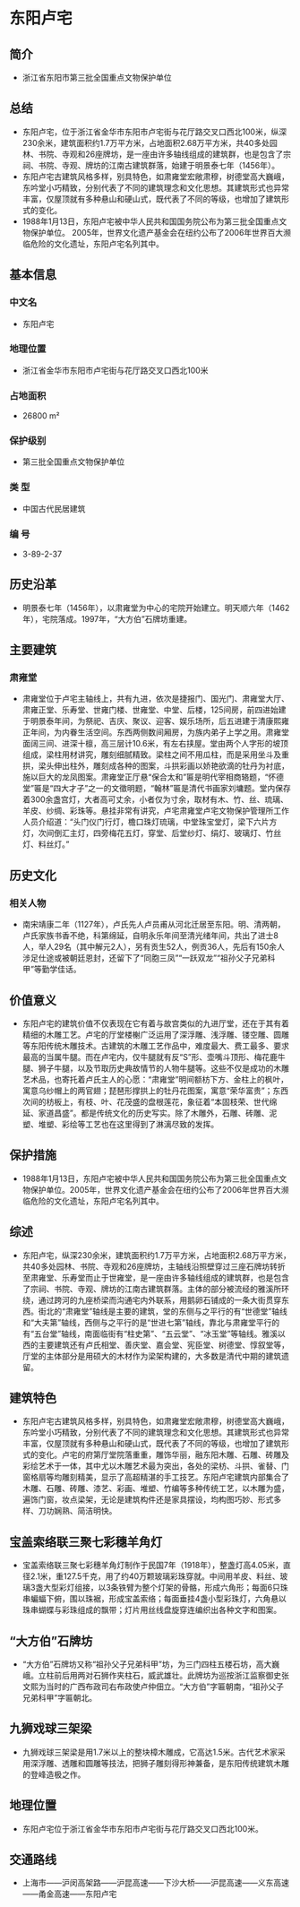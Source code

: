 # 东阳卢宅
## 简介
- 浙江省东阳市第三批全国重点文物保护单位
## 总结
- 东阳卢宅，位于浙江省金华市东阳市卢宅街与花厅路交叉口西北100米，纵深230余米，建筑面积约1.7万平方米，占地面积2.68万平方米，共40多处园林、书院、寺观和26座牌坊，是一座由许多轴线组成的建筑群，也是包含了宗祠、书院、寺观、牌坊的江南古建筑群落，始建于明景泰七年（1456年）。  
- 东阳卢宅古建筑风格多样，别具特色，如肃雍堂宏敞肃穆，树德堂高大巍峨，东吟堂小巧精致，分别代表了不同的建筑理念和文化思想。其建筑形式也异常丰富，仅屋顶就有多种悬山和硬山式，既代表了不同的等级，也增加了建筑形式的变化。 
- 1988年1月13日，东阳卢宅被中华人民共和国国务院公布为第三批全国重点文物保护单位。 2005年，世界文化遗产基金会在纽约公布了2006年世界百大濒临危险的文化遗址，东阳卢宅名列其中。
## 基本信息
### 中文名
- 东阳卢宅
### 地理位置
- 浙江省金华市东阳市卢宅街与花厅路交叉口西北100米
### 占地面积
- 26800 m²
### 保护级别
- 第三批全国重点文物保护单位
### 类    型
- 中国古代民居建筑
### 编    号
- 3-89-2-37
## 历史沿革
- 明景泰七年（1456年），以肃雍堂为中心的宅院开始建立。明天顺六年（1462年），宅院落成。1997年，“大方伯”石牌坊重建。
## 主要建筑
### 肃雍堂
- 肃雍堂位于卢宅主轴线上，共有九进，依次是捷报门、国光门、肃雍堂大厅、肃雍正堂、乐寿堂、世雍门楼、世雍堂、中堂、后楼，125间房，前四进始建于明景泰年间，为祭祀、吉庆、聚议、迎客、娱乐场所，后五进建于清康熙雍正年间，为内眷生活空间。东西两侧数间厢房，为族内弟子上学之用。肃雍堂面阔三间、进深十檩，高三层计10.6米，有左右挟屋。堂由两个人字形的坡顶组成，梁柱用材讲究，雕刻细腻精致。梁柱之间不用瓜柱，而是采用坐斗及重拱，梁头伸出柱外，雕刻成各种的图案，斗拱彩画以娇艳欲滴的牡丹为衬底，施以巨大的龙凤图案。肃雍堂正厅悬“保合太和”匾是明代宰相商辂题，“怀德堂”匾是“四大才子”之一的文徵明题，“翰林”匾是清代书画家刘墉题。堂内保存着300余盏宫灯，大者高可丈余，小者仅为寸余，取材有木、竹、丝、琉璃、羊皮、纱绸、彩珠等。悬挂非常有讲究，卢宅肃雍堂卢宅文物保护管理所工作人员介绍道：“头门仪门行灯，檐口珠灯琉璃，中堂珠宝堂灯，梁下六片方灯，次间倒汇主灯，四旁梅花五灯，穿堂、后堂纱灯、绢灯、玻璃灯、竹丝灯、料丝灯。”
## 历史文化
### 相关人物
- 南宋靖康二年（1127年），卢氏先人卢员甫从河北迁居至东阳。明、清两朝，卢氏家族书香不绝，科第绵延，自明永乐年间至清光绪年间，共出了进士8人，举人29名（其中解元2人），另有贡生52人，例贡36人，先后有150余人涉足仕途或被朝廷恩封，还留下了“同胞三凤”“一跃双龙”“祖孙父子兄弟科甲”等勤学佳话。
## 价值意义
- 东阳卢宅的建筑价值不仅表现在它有着与故宫类似的九进厅堂，还在于其有着精细的木雕工艺。卢宅的厅堂楼榭广泛运用了深浮雕、浅浮雕、镂空雕、圆雕等东阳传统木雕技术。古建筑的木雕工艺作品中，难度最大、费工最多、要求最高的当属牛腿。而在卢宅内，仅牛腿就有反“S”形、壶嘴斗顶形、梅花鹿牛腿、狮子牛腿，以及节取历史典故情节的人物牛腿等。这些不仅是成功的木雕艺术品，也寄托着卢氏主人的心愿：“肃雍堂”明间额枋下方、金柱上的枫叶，寓意乌纱帽上的两官翅；琵琶形撑拱上的牡丹花图案，寓意“荣华富贵”；东西次间的枋板上，有枝、叶、花茂盛的盘根莲花，象征着“本固枝荣、世代绵延、家道昌盛”。都是传统文化的历史写实。除了木雕外，石雕、砖雕、泥塑、堆塑、彩绘等工艺也在这里得到了淋漓尽致的发挥。
## 保护措施
- 1988年1月13日，东阳卢宅被中华人民共和国国务院公布为第三批全国重点文物保护单位。2005年，世界文化遗产基金会在纽约公布了2006年世界百大濒临危险的文化遗址，东阳卢宅名列其中。
## 综述
- 东阳卢宅，纵深230余米，建筑面积约1.7万平方米，占地面积2.68万平方米，共40多处园林、书院、寺观和26座牌坊，主轴线沿照壁穿过三座石牌坊转折至肃雍堂、乐寿堂而止于世雍堂，是一座由许多轴线组成的建筑群，也是包含了宗祠、书院、寺观、牌坊的江南古建筑群落。主体的部分被流经的雅溪所环绕，通过跨河的九座桥梁而沟通宅内外联系，用鹅卵石铺成的一条大街贯穿东西。街北的“肃雍堂”轴线是主要的建筑，堂的东侧与之平行的有“世德堂”轴线和“大夫第”轴线，西侧与之平行的是“世进七第”轴线，靠北与肃雍堂平行的有“五台堂”轴线，南面临街有“柱史第”、“五云堂”、“冰玉堂”等轴线。雅溪以西的主要建筑还有卢氏相堂、善庆堂、嘉会堂、宪臣堂、树德堂、惇叙堂等，厅堂的主体部分是用硕大的木材作为梁架构建的，大多数是清代中期的建筑遗留。
## 建筑特色
- 东阳卢宅古建筑风格多样，别具特色，如肃雍堂宏敞肃穆，树德堂高大巍峨，东吟堂小巧精致，分别代表了不同的建筑理念和文化思想。其建筑形式也异常丰富，仅屋顶就有多种悬山和硬山式，既代表了不同的等级，也增加了建筑形式的变化。卢宅的府第厅堂院落重重，雕饰华丽，融东阳木雕、石雕、砖雕及彩绘艺术于一体，其中尤以木雕艺术最为突出，各处的梁枋、斗拱、雀替、门窗格扇等均雕刻精美，显示了高超精湛的手工技艺。东阳卢宅建筑内部集合了木雕、石雕、砖雕、漆艺、彩画、堆塑、竹编等多种传统工艺，以木雕为盛，遍饰门窗，妆点梁架，无论是建筑构件还是家具摆设，均构图巧妙、形式多样、刀功娴熟、简洁明快。
## 宝盖索络联三聚七彩穗羊角灯
- 宝盖索络联三聚七彩穗羊角灯制作于民国7年（1918年），整盏灯高4.05米，直径2.1米，重127.5千克，用了约40万颗玻璃彩珠穿就。中间用羊皮、料丝、玻璃3盏大型彩灯组接，以3条铁臂为整个灯架的骨骼，形成六角形；每面6只珠串蝙蝠下俯，围以珠裾，形成宝盖索络；每面垂挂4盏小型彩珠灯，六角悬以珠串蝴蝶与彩珠组成的飘带；灯片用丝线盘旋穿连编织出各种文字和图案。
## “大方伯”石牌坊
- “大方伯”石牌坊又称“祖孙父子兄弟科甲”坊，为三门四柱五楼石坊，高大巍峨。立柱前后用两对石狮作夹柱石，威武雄壮。此牌坊为巡按浙江监察御史张文熙为当时的广西布政司右布政使卢仲佃立。“大方伯”字匾朝南，“祖孙父子兄弟科甲”字匾朝北。
## 九狮戏球三架梁
- 九狮戏球三架梁是用1.7米以上的整块樟木雕成，它高达1.5米。古代艺术家采用深浮雕、透雕和圆雕等技法，把狮子雕刻得形神兼备，是东阳传统建筑木雕的登峰造极之作。
## 地理位置
- 东阳卢宅位于浙江省金华市东阳市卢宅街与花厅路交叉口西北100米。
## 交通路线
- 上海市——沪闵高架路——沪昆高速——下沙大桥——沪昆高速——义东高速——甬金高速——东阳卢宅